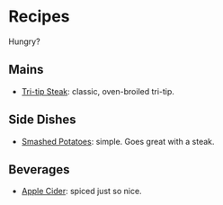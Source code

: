 # Recipes

Hungry?



## Mains

- [Tri-tip Steak](main/tri-tip.md): classic, oven-broiled tri-tip.



## Side Dishes

- [Smashed Potatoes](side/smashedPotatoes.md): simple. Goes great with a steak.



## Beverages

- [Apple Cider](beverage/appleCider.md): spiced just so nice.
